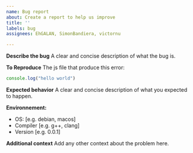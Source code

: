```yaml
---
name: Bug report
about: Create a report to help us improve
title: ''
labels: bug
assignees: EhGALAN, SimonBandiera, victornu

---
```


**Describe the bug**
A clear and concise description of what the bug is.

**To Reproduce**
The js file that produce this error:
```js
console.log("hello world")
```

**Expected behavior**
A clear and concise description of what you expected to happen.


**Environnement:**
 - OS: [e.g. debian, macos]
 - Compiler [e.g. g++, clang]
 - Version [e.g. 0.0.1]

**Additional context**
Add any other context about the problem here.

